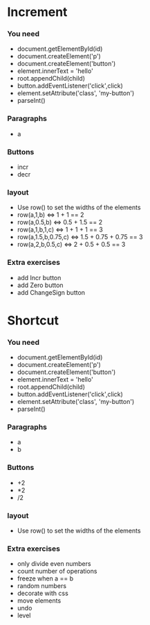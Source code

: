 # Increment

### You need
* document.getElementById(id)
* document.createElement('p')
* document.createElement('button')
* element.innerText = 'hello'
* root.appendChild(child)
* button.addEventListener('click',click)
* element.setAttribute('class', 'my-button')
* parseInt()

### Paragraphs
* a

### Buttons
* incr
* decr

### layout

* Use row() to set the widths of the elements
* row(a,1,b) <=> 1 + 1 == 2
* row(a,0.5,b) <=> 0.5 + 1.5 == 2
* row(a,1,b,1,c) <=> 1 + 1 + 1 == 3
* row(a,1.5,b,0.75,c) <=> 1.5 + 0.75 + 0.75 == 3
* row(a,2,b,0.5,c) <=> 2 + 0.5 + 0.5 == 3

### Extra exercises
* add Incr button
* add Zero button
* add ChangeSign button

# Shortcut

### You need
* document.getElementById(id)
* document.createElement('p')
* document.createElement('button')
* element.innerText = 'hello'
* root.appendChild(child)
* button.addEventListener('click',click)
* element.setAttribute('class', 'my-button')
* parseInt()

### Paragraphs
* a
* b

### Buttons
* +2
* *2
* /2

### layout

* Use row() to set the widths of the elements

### Extra exercises
* only divide even numbers
* count number of operations
* freeze when a == b
* random numbers
* decorate with css
* move elements
* undo
* level

